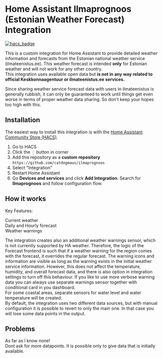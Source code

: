 # Home Assistant Ilmaprognoos (Estonian Weather Forecast) Integration

[![hacs_badge](https://img.shields.io/badge/HACS-Default-orange.svg)](https://github.com/hacs/integration)

This is a custom integration for Home Assistant to provide detailed weather information and forecasts from the Estonian national weather service (ilmateenistus.ee). This weather forecast is intended **only** for Estonian weather and will not work for any other country.<br/> 
This integration uses available open data but **is not in any way related to official Keskkonnaagentuur or ilmateenistus.ee services.**

Since sharing weather service forecast data with users in ilmateenistus is generally rubbish, it can only be guaranteed to work until things get even worse in terms of proper weather data sharing. So don't keep your hopes too high with this.

## Installation

The easiest way to install this integration is with the [Home Assistant Community Store (HACS)](https://hacs.xyz/).

1. Go to HACS
2. Click the `⋮` button in corner
3. Add this repository as a **custom repository** `https://github.com/catdogmaus/ilmaprognoos`
4. Select "Integration"
5. Restart Home Assistant
6. Go **Devices and services** and click **Add Integration**. Search for **Ilmaprognoos** and follow configuration flow.

## How it works
Key Features:

Current weather<br/>
Daily and Hourly forecast<br/>
Weather warnings<br/>

The integration creates also an additional weather warnings sensor, which is not currently supported by HA weather. Therefore, the logic of the Forecast frontend is such that if a weather warning for the region comes with the forecast, it overrides the regular forecast. The warning icons and information are visible as long as the warning exists in the initial weather service information. However, this does not affect the temperature, humidity, and overall forecast data, and there is also option in integration settings to turn off this behaviour. If you like to use more verbose warning data you can always use separate warnings sensor together with conditional card in you dashboard.<br/>
For some coastal areas, separate sensors for water level and water temperature will be created.<br/>
By default, the integration uses two different data sources, but with manual configuration it is possible to revert to only the main one. In that case you will lose some data points in the output.

## Problems 

As far as I know none!<br/>
Dont ask for more datapoints.   It is possible only to give data that is initially available.
